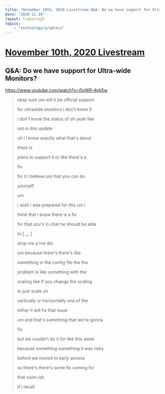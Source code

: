 ```yaml
---
title: "November 10th, 2020 Livestream Q&A: Do we have support for Ultra-wide Monitors?"
date: "2020-11-10"
layout: transcript
topics:
    - "technology/graphics"
---
```

# [November 10th, 2020 Livestream](../2020-11-10.md)
## Q&A: Do we have support for Ultra-wide Monitors?
https://www.youtube.com/watch?v=j5yWR-Ayb5w
> okay sure um will it be official support
> 
> for ultrawide monitors i don't know if
> 
> i don't know the status of oh yeah like
> 
> not in this update
> 
> uh i i know exactly what that's about
> 
> there is
> 
> plans to support it or like there's a
> 
> fix
> 
> for it i believe um that you can do
> 
> yourself
> 
> um
> 
> i wish i was prepared for this um i
> 
> think that i know there is a fix
> 
> for that uzu's in chat he should be able
> 
> to [ __ ]
> 
> drop me a hot dm
> 
> um because there's there's like
> 
> something in the config file the the
> 
> problem is like something with the
> 
> scaling like if you change the scaling
> 
> to just scale uh
> 
> vertically or horizontally one of the
> 
> either it will fix that issue
> 
> um and that's something that we're gonna
> 
> fix
> 
> but we couldn't do it for like this week
> 
> because something something it was risky
> 
> before we moved to early access
> 
> so there's there's some fix coming for
> 
> that soon-ish
> 
> if i recall
> 
